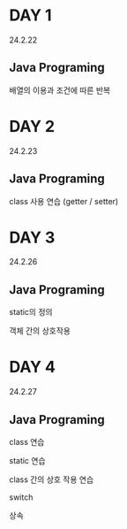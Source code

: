 # DAY 1
24.2.22

## Java Programing

  배열의 이용과 조건에 따른 반복

# DAY 2
24.2.23

## Java Programing

  class 사용 연습 (getter / setter)

# DAY 3
24.2.26

## Java Programing

  static의 정의

  객체 간의 상호작용

# DAY 4
24.2.27

## Java Programing

  class 연습

  static 연습

  class 간의 상호 작용 연습

  switch

  상속
